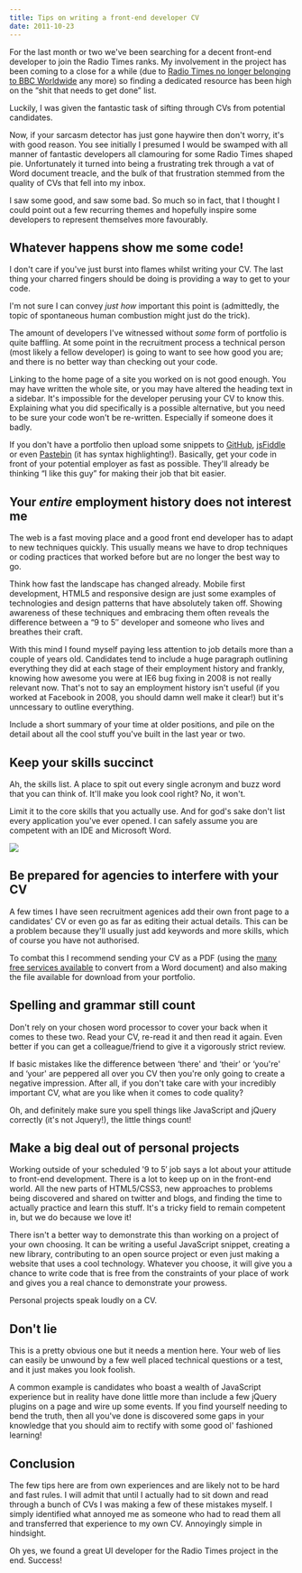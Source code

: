 ```yaml
---
title: Tips on writing a front-end developer CV
date: 2011-10-23
---
```


For the last month or two we've been searching for a decent front-end developer to join the Radio Times ranks. My involvement in the project has been coming to a close for a while (due to [Radio Times no longer belonging to BBC Worldwide][1] any more) so finding a dedicated resource has been high on the &#8220;shit that needs to get done&#8221; list.

Luckily, I was given the fantastic task of sifting through CVs from potential candidates.

Now, if your sarcasm detector has just gone haywire then don't worry, it's with good reason. You see initially I presumed I would be swamped with all manner of fantastic developers all clamouring for some Radio Times shaped pie. Unfortunately it turned into being a frustrating trek through a vat of Word document treacle, and the bulk of that frustration stemmed from the quality of CVs that fell into my inbox.

I saw some good, and saw some bad. So much so in fact, that I thought I could point out a few recurring themes and hopefully inspire some developers to represent themselves more favourably.

## Whatever happens show me some code!

I don't care if you've just burst into flames whilst writing your CV. The last thing your charred fingers should be doing is providing a way to get to your code.

I'm not sure I can convey *just how* important this point is (admittedly, the topic of spontaneous human combustion might just do the trick).

The amount of developers I've witnessed without *some* form of portfolio is quite baffling. At some point in the recruitment process a technical person (most likely a fellow developer) is going to want to see how good you are; and there is no better way than checking out your code.

Linking to the home page of a site you worked on is not good enough. You may have written the whole site, or you may have altered the heading text in a sidebar. It's impossible for the developer perusing your CV to know this. Explaining what you did specifically is a possible alternative, but you need to be sure your code won't be re-written. Especially if someone does it badly.

If you don't have a portfolio then upload some snippets to [GitHub][2], [jsFiddle][3] or even [Pastebin][4] (it has syntax highlighting!). Basically, get your code in front of your potential employer as fast as possible. They'll already be thinking &#8220;I like this guy&#8221; for making their job that bit easier.

## Your *entire* employment history does not interest me

The web is a fast moving place and a good front end developer has to adapt to new techniques quickly. This usually means we have to drop techniques or coding practices that worked before but are no longer the best way to go.

Think how fast the landscape has changed already. Mobile first development, HTML5 and responsive design are just some examples of technologies and design patterns that have absolutely taken off. Showing awareness of these techniques and embracing them often reveals the difference between a &#8220;9 to 5&#8243; developer and someone who lives and breathes their craft.

With this mind I found myself paying less attention to job details more than a couple of years old. Candidates tend to include a huge paragraph outlining everything they did at each stage of their employment history and frankly, knowing how awesome you were at IE6 bug fixing in 2008 is not really relevant now. That's not to say an employment history isn't useful (if you worked at Facebook in 2008, you should damn well make it clear!) but it's unncessary to outline everything.

Include a short summary of your time at older positions, and pile on the detail about all the cool stuff you've built in the last year or two.

## Keep your skills succinct

Ah, the skills list. A place to spit out every single acronym and buzz word that you can think of. It'll make you look cool right? No, it won't.

Limit it to the core skills that you actually use. And for god's sake don't list every application you've ever opened. I can safely assume you are competent with an IDE and Microsoft Word.

![](2011-10-23-tips-on-writing-a-front-end-developer-cv/Screen-shot-2011-10-20-at-23.55.22.png)

## Be prepared for agencies to interfere with your CV

A few times I have seen recruitment agenices add their own front page to a candidates' CV or even go as far as editing their actual details. This can be a problem because they'll usually just add keywords and more skills, which of course you have not authorised.

To combat this I recommend sending your CV as a PDF (using the [many free services available][5] to convert from a Word document) and also making the file available for download from your portfolio.

## Spelling and grammar still count

Don't rely on your chosen word processor to cover your back when it comes to these two. Read your CV, re-read it and then read it again. Even better if you can get a colleague/friend to give it a vigorously strict review.

If basic mistakes like the difference between &#8216;there' and &#8216;their' or &#8216;you're' and &#8216;your' are peppered all over you CV then you're only going to create a negative impression. After all, if you don't take care with your incredibly important CV, what are you like when it comes to code quality?

Oh, and definitely make sure you spell things like JavaScript and jQuery correctly (it's not Jquery!), the little things count!

## Make a big deal out of personal projects

Working outside of your scheduled '9 to 5&#8242; job says a lot about your attitude to front-end development. There is a lot to keep up on in the front-end world. All the new parts of HTML5/CSS3, new approaches to problems being discovered and shared on twitter and blogs, and finding the time to actually practice and learn this stuff. It's a tricky field to remain competent in, but we do because we love it!

There isn't a better way to demonstrate this than working on a project of your own choosing. It can be writing a useful JavaScript snippet, creating a new library, contributing to an open source project or even just making a website that uses a cool technology. Whatever you choose, it will give you a chance to write code that is free from the constraints of your place of work and gives you a real chance to demonstrate your prowess.

Personal projects speak loudly on a CV.

## Don't lie

This is a pretty obvious one but it needs a mention here. Your web of lies can easily be unwound by a few well placed technical questions or a test, and it just makes you look foolish.

A common example is candidates who boast a wealth of JavaScript experience but in reality have done little more than include a few jQuery plugins on a page and wire up some events. If you find yourself needing to bend the truth, then all you've done is discovered some gaps in your knowledge that you should aim to rectify with some good ol' fashioned learning!

## Conclusion

The few tips here are from own experiences and are likely not to be hard and fast rules. I will admit that until I actually had to sit down and read through a bunch of CVs I was making a few of these mistakes myself. I simply identified what annoyed me as someone who had to read them all and transferred that experience to my own CV. Annoyingly simple in hindsight.

Oh yes, we found a great UI developer for the Radio Times project in the end. Success!

 [1]: http://www.guardian.co.uk/media/2011/aug/16/bbc-completes-magazines-sell-off
 [2]: https://github.com/
 [3]: http://jsfiddle.net/
 [4]: http://pastebin.com/
 [5]: http://www.doc2pdf.net/
